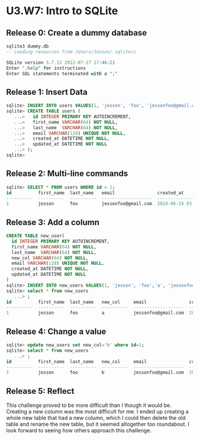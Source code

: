 # U3.W7: Intro to SQLite

## Release 0: Create a dummy database
```sql
sqlite3 dummy.db
-- Loading resources from /Users/Jesson/.sqliterc

SQLite version 3.7.13 2012-07-17 17:46:21
Enter ".help" for instructions
Enter SQL statements terminated with a ";"
```

## Release 1: Insert Data
``` sql
sqlite> INSERT INTO users VALUES(1, 'jesson', 'foo', 'jessonfoo@gmail.com','2014-06-24 03:00:00','2014-06-24 05:00:00');
sqlite> CREATE TABLE users (
   ...>   id INTEGER PRIMARY KEY AUTOINCREMENT,
   ...>   first_name VARCHAR(64) NOT NULL,
   ...>   last_name  VARCHAR(64) NOT NULL,
   ...>   email VARCHAR(128) UNIQUE NOT NULL,
   ...>   created_at DATETIME NOT NULL,
   ...>   updated_at DATETIME NOT NULL
   ...> );
sqlite>
```
## Release 2: Multi-line commands
```sql
sqlite> SELECT * FROM users WHERE id = 1;
id          first_name  last_name   email                created_at           updated_at
----------  ----------  ----------  -------------------  -------------------  -------------------
1           jesson      foo         jessonfoo@gmail.com  2014-06-24 03:00:00  2014-06-24 05:00:00
```
## Release 3: Add a column
```sql
CREATE TABLE new_user(
  id INTEGER PRIMARY KEY AUTOINCREMENT,
  first_name VARCHAR(64) NOT NULL,
  last_name  VARCHAR(64) NOT NULL,
  new_col VARCHAR(64) NOT NULL,
  email VARCHAR(128) UNIQUE NOT NULL,
  created_at DATETIME NOT NULL,
  updated_at DATETIME NOT NULL
) 
sqlite> INSERT INTO new_users VALUES(1, 'jesson', 'foo','a', 'jessonfoo@gmail.com','2014-06-24 03:00:00','2014-06-24 05:00:00');
sqlite> select * from new_users
   ...> ;
id          first_name  last_name   new_col     email                created_at           updated_at
----------  ----------  ----------  ----------  -------------------  -------------------  -------------------
1           jesson      foo         a           jessonfoo@gmail.com  2014-06-24 03:00:00  2014-06-24 05:00:00
```


## Release 4: Change a value
```sql
sqlite> update new_users set new_col='b' where id=1;
sqlite> select * from new_users
   ...> ;
id          first_name  last_name   new_col     email                created_at           updated_at
----------  ----------  ----------  ----------  -------------------  -------------------  -------------------
1           jesson      foo         b           jessonfoo@gmail.com  2014-06-24 03:00:00  2014-06-24 05:00:00
```

## Release 5: Reflect
This challenge proved to be more difficult than I though it would be. Creating a new column was the most difficult for me. I ended up creating a whole new table that had a new column, which I could then delete the old table and rename the new table, but it seemed altogether too roundabout. I look forward to seeing how others approach this challenge.